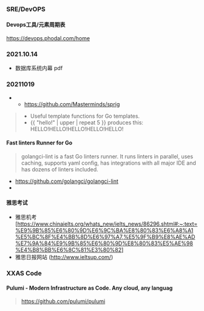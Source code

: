 ### SRE/DevOPS
#### Devops工具/元素周期表
https://devops.phodal.com/home


### 2021.10.14
- 数据库系统内幕 pdf


### 20211019
- - https://github.com/Masterminds/sprig
> - Useful template functions for Go templates.
> - {{ "hello!" | upper | repeat 5 }} produces this: HELLO!HELLO!HELLO!HELLO!HELLO!

#### Fast linters Runner for Go
> golangci-lint is a fast Go linters runner. It runs linters in parallel, uses caching, supports yaml config, has integrations with all major IDE and has dozens of linters included.
- https://github.com/golangci/golangci-lint
- 
#### 雅思考试
- 雅思机考[https://www.chinaielts.org/whats_new/ielts_news/86296.shtml#:~:text=%E9%9B%85%E6%80%9D%E6%9C%BA%E8%80%83%E6%A8%A1%E5%BC%8F%E4%BB%8D%E6%97%A7,%E5%9F%B9%E8%AE%AD%E7%9A%84%E9%9B%85%E6%80%9D%E8%80%83%E5%AE%98%E4%B8%BB%E6%8C%81%E3%80%82]
- 雅思日报网站 (http://www.ieltsup.com/)

### XXAS Code
#### Pulumi - Modern Infrastructure as Code. Any cloud, any languag
> https://github.com/pulumi/pulumi
> 
